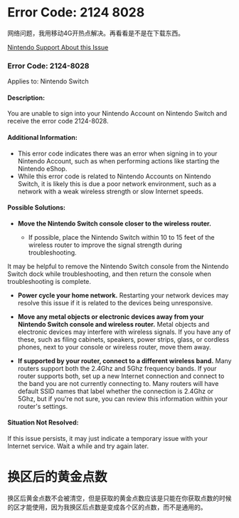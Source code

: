 # Error Code: 2124 8028

网络问题，我用移动4G开热点解决。再看看是不是在下载东西。

[Nintendo Support About this Issue](http://en-americas-support.nintendo.com/app/answers/detail/a_id/22443/~/error-code%3A-2124-8028)

### Error Code: 2124-8028
Applies to:  Nintendo Switch
#### Description:
You are unable to sign into your Nintendo Account on Nintendo Switch and receive the error code 2124-8028.

#### Additional Information:
* This error code indicates there was an error when signing in to your Nintendo Account, such as when performing actions like starting the Nintendo eShop.
* While this error code is related to Nintendo Accounts on Nintendo Switch, it is likely this is due a poor network environment, such as a network with a weak wireless strength or slow Internet speeds.
#### Possible Solutions:
* **Move the Nintendo Switch console closer to the wireless router.**

    * If possible, place the Nintendo Switch within 10 to 15 feet of the wireless router to improve the signal strength during troubleshooting.

It may be helpful to remove the Nintendo Switch console from the Nintendo Switch dock while troubleshooting, and then return the console when troubleshooting is complete.
* **Power cycle your home network.**
Restarting your network devices may resolve this issue if it is related to the devices being unresponsive.

* **Move any metal objects or electronic devices away from your Nintendo Switch console and wireless router.**
Metal objects and electronic devices may interfere with wireless signals. If you have any of these, such as filing cabinets, speakers, power strips, glass, or cordless phones, next to your console or wireless router, move them away.

* **If supported by your router, connect to a different wireless band.**
Many routers support both the 2.4Ghz and 5Ghz frequency bands. If your router supports both, set up a new Internet connection and connect to the band you are not currently connecting to. Many routers will have default SSID names that label whether the connection is 2.4Ghz or 5Ghz, but if you're not sure, you can review this information within your router's settings.

#### Situation Not Resolved:
If this issue persists, it may just indicate a temporary issue with your Internet service. Wait a while and try again later.


# 换区后的黄金点数

换区后黄金点数不会被清空，但是获取的黄金点数应该是只能在你获取点数的时候的区才能使用，因为我换区后点数是变成各个区的点数，而不是通用的。